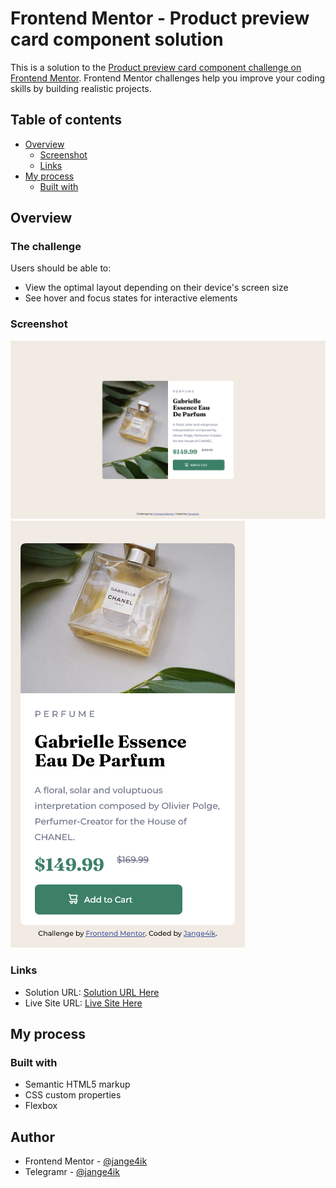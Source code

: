 # Frontend Mentor - Product preview card component solution

This is a solution to the [Product preview card component challenge on Frontend Mentor](https://www.frontendmentor.io/challenges/product-preview-card-component-GO7UmttRfa). Frontend Mentor challenges help you improve your coding skills by building realistic projects. 

## Table of contents

- [Overview](#overview)
  - [Screenshot](#screenshot)
  - [Links](#links)
- [My process](#my-process)
  - [Built with](#built-with)


## Overview

### The challenge

Users should be able to:

- View the optimal layout depending on their device's screen size
- See hover and focus states for interactive elements

### Screenshot

![](https://github.com/jange4ik/product-preview-card-component/blob/main/images/screenshot-desktop.png)
![](https://github.com/jange4ik/product-preview-card-component/blob/main/images/screenshot-mobile.png)

### Links

- Solution URL: [Solution URL Here](https://github.com/jange4ik/product-preview-card-component)
- Live Site URL: [Live Site Here](https://jange4ik.github.io/product-preview-card-component/)

## My process

### Built with

- Semantic HTML5 markup
- CSS custom properties
- Flexbox

## Author

- Frontend Mentor - [@jange4ik](https://www.frontendmentor.io/profile/jange4ik)
- Telegramr - [@jange4ik](https://t.me/jange4ik)


